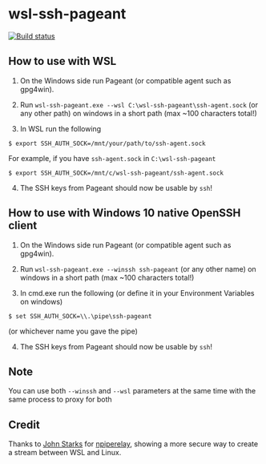 # wsl-ssh-pageant

[![Build status](https://ci.appveyor.com/api/projects/status/wybb41qnokuwj7a4?svg=true)](https://ci.appveyor.com/project/lipov3cz3k/wsl-ssh-pageant)

## How to use with WSL

1. On the Windows side run Pageant (or compatible agent such as gpg4win).

2. Run `wsl-ssh-pageant.exe --wsl C:\wsl-ssh-pageant\ssh-agent.sock` (or any other path) on windows in a short path (max ~100 characters total!)

3. In WSL run the following

```
$ export SSH_AUTH_SOCK=/mnt/your/path/to/ssh-agent.sock
```
For example, if you have `ssh-agent.sock` in `C:\wsl-ssh-pageant`
```
$ export SSH_AUTH_SOCK=/mnt/c/wsl-ssh-pageant/ssh-agent.sock
```

4. The SSH keys from Pageant should now be usable by `ssh`!

## How to use with Windows 10 native OpenSSH client

1. On the Windows side run Pageant (or compatible agent such as gpg4win).

2. Run `wsl-ssh-pageant.exe --winssh ssh-pageant` (or any other name) on windows in a short path (max ~100 characters total!)

3. In cmd.exe run the following (or define it in your Environment Variables on windows)

```
$ set SSH_AUTH_SOCK=\\.\pipe\ssh-pageant
```
(or whichever name you gave the pipe)

4. The SSH keys from Pageant should now be usable by `ssh`!

## Note

You can use both `--winssh` and `--wsl` parameters at the same time with the same process to proxy for both

## Credit

Thanks to [John Starks](https://github.com/jstarks/) for [npiperelay](https://github.com/jstarks/npiperelay/), showing a more secure way to create a stream between WSL and Linux.
